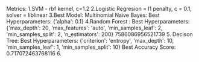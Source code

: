Metrics:
1.SVM - rbf kernel, c=1.2
2.Logistic Regresion = l1 penalty, c = 0.1, solver = liblinear
3.Best Model: Multinomial Naive Bayes: Best Hyperparameters: {'alpha': 0.1}
4.Random Forest : Best Hyperparameters: {'max_depth': 20, 'max_features': 'auto', 'min_samples_leaf':   2, 'min_samples_split': 2, 'n_estimators': 200}
  7586086956521739
5. Decison Tree:
  Best Hyperparameters: {'criterion': 'entropy', 'max_depth': 10, 'min_samples_leaf': 1, 'min_samples_split': 10}
Best Accuracy Score: 0.717072463768116
6.
